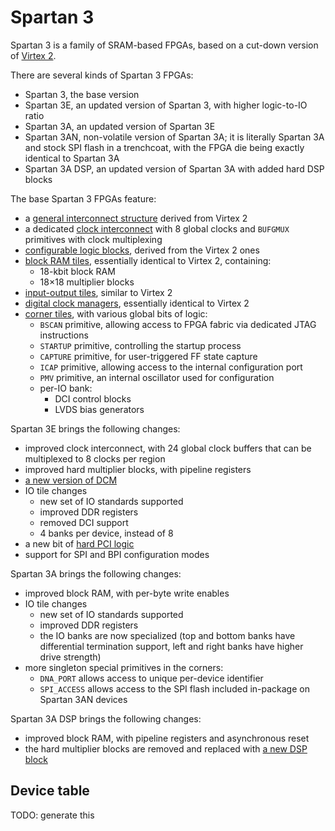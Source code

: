# Spartan 3

Spartan 3 is a family of SRAM-based FPGAs, based on a cut-down version of [Virtex 2](../virtex2/README.md).

There are several kinds of Spartan 3 FPGAs:

- Spartan 3, the base version
- Spartan 3E, an updated version of Spartan 3, with higher logic-to-IO ratio
- Spartan 3A, an updated version of Spartan 3E
- Spartan 3AN, non-volatile version of Spartan 3A; it is literally Spartan 3A and stock SPI flash in a trenchcoat, with the FPGA die being exactly identical to Spartan 3A
- Spartan 3A DSP, an updated version of Spartan 3A with added hard DSP blocks

The base Spartan 3 FPGAs feature:

- a [general interconnect structure](interconnect/README.md) derived from Virtex 2
- a dedicated [clock interconnect](clock/README.md) with 8 global clocks and ``BUFGMUX`` primitives with clock multiplexing
- [configurable logic blocks](clb.md), derived from the Virtex 2 ones
- [block RAM tiles](bram.md), essentially identical to Virtex 2, containing:
  - 18-kbit block RAM
  - 18×18 multiplier blocks
- [input-output tiles](io/README.md), similar to Virtex 2
- [digital clock managers](dcm-s3.md), essentially identical to Virtex 2
- [corner tiles](corners/README.md), with various global bits of logic:
  - ``BSCAN`` primitive, allowing access to FPGA fabric via dedicated JTAG instructions
  - ``STARTUP`` primitive, controlling the startup process
  - ``CAPTURE`` primitive, for user-triggered FF state capture
  - ``ICAP`` primitive, allowing access to the internal configuration port
  - ``PMV`` primitive, an internal oscillator used for configuration
  - per-IO bank:
    - DCI control blocks
    - LVDS bias generators

Spartan 3E brings the following changes:

- improved clock interconnect, with 24 global clock buffers that can be multiplexed to 8 clocks per region
- improved hard multiplier blocks, with pipeline registers
- [a new version of DCM](dcm-s3e.md)
- IO tile changes
  - new set of IO standards supported
  - improved DDR registers
  - removed DCI support
  - 4 banks per device, instead of 8
- a new bit of [hard PCI logic](pcilogicse.md)
- support for SPI and BPI configuration modes

Spartan 3A brings the following changes:

- improved block RAM, with per-byte write enables
- IO tile changes
  - new set of IO standards supported
  - improved DDR registers
  - the IO banks are now specialized (top and bottom banks have differential termination support, left and right banks have higher drive strength)
- more singleton special primitives in the corners:
  - ``DNA_PORT`` allows access to unique per-device identifier
  - ``SPI_ACCESS`` allows access to the SPI flash included in-package on Spartan 3AN devices

Spartan 3A DSP brings the following changes:

- improved block RAM, with pipeline registers and asynchronous reset
- the hard multiplier blocks are removed and replaced with [a new DSP block](dsp.md)


## Device table

TODO: generate this
